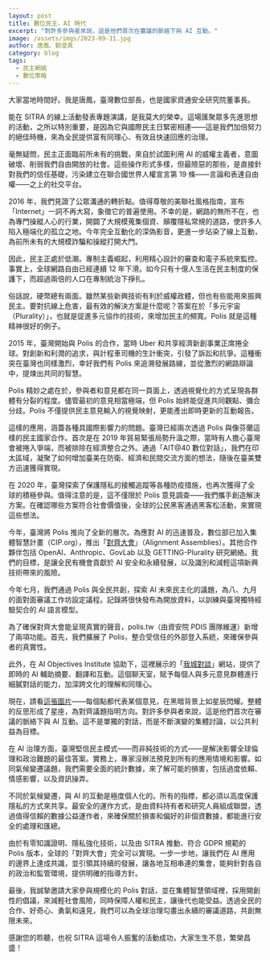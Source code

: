 ```yaml
---
layout: post
title: 數位民主，AI 時代
excerpt: "對許多參與者來說，這是他們首次在審議的脈絡下與 AI 互動。"
image: /assets/imgs/2023-09-11.jpg 
author: 唐鳳、劉澄真
category: blog
tags:
  - 民主網絡
  - 數位策略
---
```


大家當地時間好。我是唐鳳，臺灣數位部長，也是國家資通安全研究院董事長。

能在 SITRA 的線上活動發表專題演講，是我莫大的榮幸。這場匯聚眾多先進思想的活動，之所以特別重要，是因為它與國際民主日緊密相連——這是我們加倍努力的絕佳時機，來為全民提供富有同理心、有效且快速回應的治理。

毫無疑問，民主正面臨前所未有的挑戰，來自於試圖利用 AI 的威權主義者，意圖破壞、削弱我們自由開放的社會。這些操作形式多樣，但最險惡的那些，是直接針對我們的信任基礎，污染建立在聯合國世界人權宣言第 19 條——言論和表達自由權——之上的社交平台。

2016 年，我們見證了公眾溝通的轉折點。值得尊敬的美聯社風格指南，宣布「Internet」一詞不再大寫，象徵它的普遍使用。不幸的是，網路的無所不在，也為專門操縱人心的行業，開闢了大規模蒐集個資、顛覆隱私常規的道路，使許多人陷入極端化的孤立之地。今年完全互動化的深偽影音，更進一步玷染了線上互動，為前所未有的大規模詐騙和操縱打開大門。

因此，民主正處於低潮。專制主義崛起，利用精心設計的審查和電子系統來監控。事實上，全球網路自由已經連續 12 年下滑。如今只有十億人生活在民主制度的保護下，而超過兩倍的人口在專制統治下掙扎。

俗話說，硬幣總有兩面。雖然某些新興技術有利於威權政體，但也有些能用來振興民主。要對抗線上危害，最有效的解決方案是什麼呢？答案在於「多元宇宙（Plurality）」，也就是促進多元協作的技術，來增加民主的頻寬。Polis 就是這種精神很好的例子。

2015 年，臺灣開始與 Polis 的合作，當時 Uber 和共享經濟新創事業正席捲全球。對創新和利潤的追求，與計程車司機的生計衝突，引發了訴訟和抗爭。這種衝突在臺灣也同樣激烈，幸好我們有 Polis 來追溯發展路線，並從激烈的網路辯論中，提煉出共同的智慧。

Polis 精妙之處在於，參與者和意見都在同一頁面上，透過視覺化的方式呈現各群體有分裂的程度。儘管最初的意見相當極端，但 Polis 始終能促進共同觀點、彌合分歧。Polis 不僅提供民主意見輸入的視覺映射，更能產出即時更新的互動報告。

這樣的應用，涵蓋各種具國際影響力的問題。臺灣已經兩次透過 Polis 與像芬蘭這樣的民主國家合作。首次是在 2019 年貿易緊張局勢升溫之際，當時有人擔心臺灣會被捲入爭端，而被排除在經濟整合之外。通過「AIT@40 數位對話」，我們在印太區域，凝聚了如何增加臺美在防衛、經濟和民間交流方面的想法，隨後在臺美雙方迅速獲得實現。

在 2020 年，臺灣探索了保護隱私的接觸追蹤等各種防疫措施，也再次獲得了全球的積極參與。值得注意的是，這不僅限於 Polis 意見調查——我們攜手創造解決方案。在確認哪些方案符合社會價值後，全球的公民黑客通過黑客松活動，來實現這些想法。

今年，臺灣將 Polis 推向了全新的層次。為應對 AI 的迅速普及，數位部已加入集體智慧計畫（CIP.org），推出「[對齊大會](https://cip.org/alignmentassemblies)」（Alignment Assemblies）。其他合作夥伴包括 OpenAI、Anthropic、GovLab 以及 GETTING-Plurality 研究網絡。我們的目標，是讓全民有機會貢獻於 AI 安全和永續發展，以及識別和減輕這項新興技術帶來的風險。

今年七月，我們通過 Polis 與全民共創，探索 AI 未來民主化的議題，為八、九月的面對面審議工作坊設定議程。記錄將很快發布為開放資料，以訓練與臺灣獨特經驗契合的 AI 語言模型。

為了確保對齊大會能呈現真實的聲音，polis.tw（由資安院 PDIS 團隊維運）新增了兩項功能。首先，我們擴展了 Polis，整合受信任的外部登入系統，來確保參與者的真實性。

此外，在 AI Objectives Institute 協助下，這裡展示的「[我城對談](https://www.talktothe.city/)」網站，提供了即時的 AI 輔助摘要、翻譯和互動。這個聊天室，賦予每個人與多元意見群體進行細膩對話的能力，加深跨文化的理解和同理心。

現在，請看[這張圖片](https://talk.polis.tw/)——每個點都代表某個意見，在黑暗背景上如星辰閃耀。整體的反思形成了星座，為對齊議題指明方向。對許多參與者來說，這是他們首次在審議的脈絡下與 AI 互動。這不是單獨的對話，而是不斷演變的集體討論，以公共利益為目標。

在 AI 治理方面，臺灣堅信民主模式——而非純技術的方式——是解決影響全球倫理和政治難題的最佳答案。實務上，專家沒辦法預見到所有的應用情境和影響。如同氣候變遷議題，我們需要全面的統計數據，來了解可能的損害，包括過度依賴、情感影響，以及資訊操弄。

不同於氣候變遷，與 AI 的互動是極度個人化的。所有的指標，都必須以高度保護隱私的方式來共享。最安全的運作方式，是由資料持有者和研究人員組成聯盟，透過值得信賴的數據公益運作者，來確保關於損害和偏好的非個資數據，都能進行安全的處理和匯總。

由於有零知識證明、隱私強化技術，以及由 SITRA 推動、符合 GDPR 規範的 Polis 版本，全球的「對齊大會」完全可以實現。一步一步地，讓我們在 AI 應用的邊界上達成共識，並引領其持續的發展，讓各地互相串連的集會，能夠針對各自的政治和監管環境，提供明確的指導方針。

最後，我誠摯邀請大家參與規模化的 Polis 對話，並在集體智慧領域裡，採用開創性的倡議，來減輕社會風險，同時保障人權和民主，讓後代也能受益。透過全民的合作、好奇心、勇氣和遠見，我們可以為全球治理勾畫出永續的審議道路，共創無限未來。

感謝您的聆聽，也祝 SITRA 這場令人振奮的活動成功，大家生生不息，繁榮昌盛！
